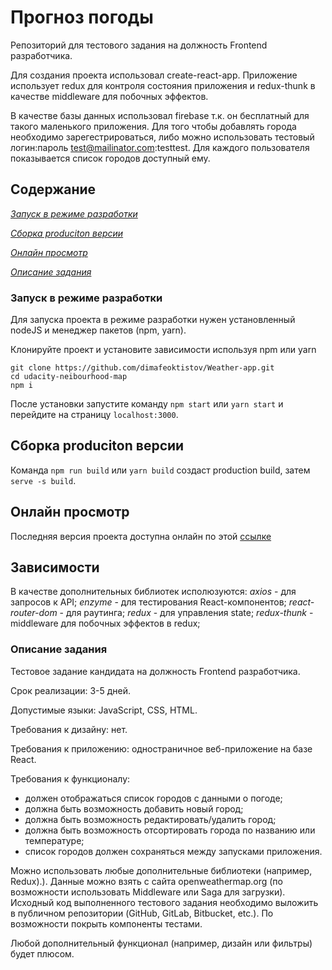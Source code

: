 # Прогноз погоды

Репозиторий для тестового задания на должность Frontend разработчика.

Для создания проекта использовал create-react-app. Приложение использует redux для контроля состояния приложения и redux-thunk в качестве middleware для побочных эффектов.

В качестве базы данных использовал firebase т.к. он бесплатный для такого маленького приложения. Для того чтобы добавлять города необходимо зарегестрироваться, либо можно использовать тестовый логин:пароль test@mailinator.com:testtest. Для каждого пользователя показывается список городов доступный ему.

## Содержание

_[Запуск в режиме разработки](#запуск-в-режиме-разработки)_

_[Сборка produciton версии](#сборка-production-версии)_

_[Онлайн просмотр](#онлайн-просмотр)_

_[Описание задания](#описание-задания)_

### Запуск в режиме разработки

Для запуска проекта в режиме разработки нужен установленный nodeJS и менеджер пакетов (npm, yarn).

Клонируйте проект и установите зависимости используя npm или yarn

```
git clone https://github.com/dimafeoktistov/Weather-app.git
cd udacity-neibourhood-map
npm i
```

После установки запустите команду `npm start` или `yarn start` и перейдите на страницу `localhost:3000`.

## Сборка produciton версии

Команда `npm run build` или `yarn build` создаст production build, затем `serve -s build`.

## Онлайн просмотр

Последняя версия проекта доступна онлайн по этой [ссылке](https://weather-app-af1f8.firebaseapp.com/)

## Зависимости

В качестве дополнительных библиотек исполюзуются:
_axios_ - для запросов к API;
_enzyme_ - для тестирования React-компонентов;
_react-router-dom_ - для раутинга;
_redux_ - для управления state;
_redux-thunk_ - middleware для побочных эффектов в redux;

### Описание задания

Тестовое задание кандидата на должность Frontend разработчика.

Срок реализации: 3-5 дней.

Допустимые языки: JavaScript, CSS, HTML.

Требования к дизайну: нет.

Требования к приложению: одностраничное веб-приложение на базе React.

Требования к функционалу:

- должен отображаться список городов с данными о погоде;
- должна быть возможность добавить новый город;
- должна быть возможность редактировать/удалить город;
- должна быть возможность отсортировать города по названию или температуре;
- список городов должен сохраняться между запусками приложения.

Можно использовать любые дополнительные библиотеки (например, Redux).).
Данные можно взять с сайта openweathermap.org (по возможности использовать
Middleware или Saga для загрузки).
Исходный код выполненного тестового задания необходимо выложить в публичном
репозитории (GitHub, GitLab, Bitbucket, etc.).
По возможности покрыть компоненты тестами.

Любой дополнительный функционал (например, дизайн или фильтры) будет плюсом.
